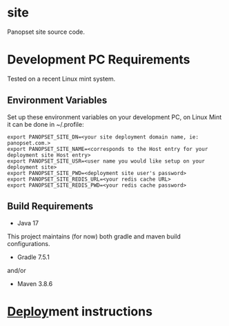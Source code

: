 # site

Panopset site source code.


# Development PC Requirements


Tested on a recent Linux mint system.


## Environment Variables

Set up these environment variables on your development PC, on Linux Mint it can be done in ~/.profile:


    export PANOPSET_SITE_DN=<your site deployment domain name, ie: panopset.com.>
    export PANOPSET_SITE_NAME=<corresponds to the Host entry for your deployment site Host entry>
    export PANOPSET_SITE_USR=<user name you would like setup on your deployment site>
    export PANOPSET_SITE_PWD=<deployment site user's password>
    export PANOPSET_SITE_REDIS_URL=<your redis cache URL>
    export PANOPSET_SITE_REDIS_PWD=<your redis cache password>


## Build Requirements

* Java 17

This project maintains (for now) both gradle and maven build configurations.

* Gradle 7.5.1 

and/or

* Maven 3.8.6



# [Deploy](docs/deploy.md)ment instructions
